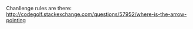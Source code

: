 Chanllenge rules are there: http://codegolf.stackexchange.com/questions/57952/where-is-the-arrow-pointing
